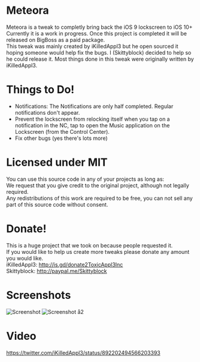 # Meteora
Meteora is a tweak to completly bring back the iOS 9 lockscreen to iOS 10+    
Currently it is a work in progress. Once this project is completed it will be released on BigBoss as a paid package.    
This tweak was mainly created by iKilledAppl3 but he open sourced it hoping someone would help fix the bugs. I (Skittyblock) decided to help so he could release it. Most things done in this tweak were originally written by iKilledAppl3.    

# Things to Do!
- Notifications: The Notifications are only half completed. Regular notifications don't appear.
- Prevent the lockscreen from relocking itself when you tap on a notification in the NC, tap to open the Music application on the Lockscreen (from the Control Center).
- Fix other bugs (yes there's lots more)

# Licensed under MIT
You can use this source code in any of your projects as long as:    
We request that you give credit to the original project, although not legally required.    
Any redistributions of this work are required to be free, you can not sell any part of this source code without consent.    

# Donate!
This is a huge project that we took on because people requested it.  
If you would like to help us create more tweaks please donate any amount you would like.    
iKilledAppl3: http://is.gd/donate2ToxicAppl3Inc    
Skittyblock: http://paypal.me/Skittyblock

# Screenshots
![Screenshot](https://raw.githubusercontent.com/iKilledAppl3/Meteora/master/Screenshot1.jpg)
![Screenshot å2](https://raw.githubusercontent.com/iKilledAppl3/Meteora/master/Screenshot2.jpg)

# Video
https://twitter.com/iKilledAppl3/status/892202494566203393
